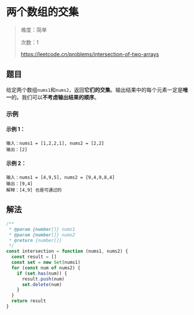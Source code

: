 # 两个数组的交集

> 难度：简单
>
> 次数：1
>
> https://leetcode.cn/problems/intersection-of-two-arrays

## 题目

给定两个数组`nums1`和`nums2`，返回**它们的交集**。输出结果中的每个元素一定是**唯一**的。我们可以**不考虑输出结果的顺序**。

### 示例

#### 示例 1：

```
输入：nums1 = [1,2,2,1], nums2 = [2,2]
输出：[2]
```

#### 示例 2：

```
输入：nums1 = [4,9,5], nums2 = [9,4,9,8,4]
输出：[9,4]
解释：[4,9] 也是可通过的
```

## 解法

```javascript
/**
 * @param {number[]} nums1
 * @param {number[]} nums2
 * @return {number[]}
 */
const intersection = function (nums1, nums2) {
  const result = []
  const set = new Set(nums1)
  for (const num of nums2) {
    if (set.has(num)) {
      result.push(num)
      set.delete(num)
    }
  }
  return result
}
```
